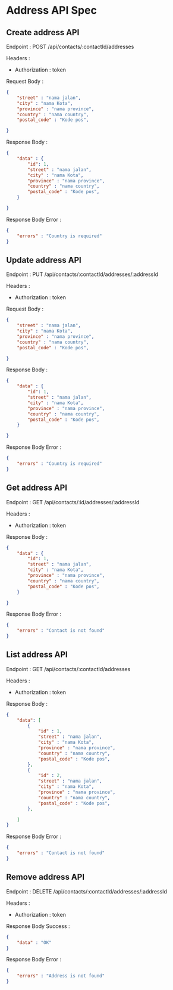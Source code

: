 # Address API Spec
 
## Create address API

Endpoint : POST /api/contacts/:contactId/addresses

Headers : 
- Authorization : token

Request Body :

```json 
{
    "street" : "nama jalan",
    "city" : "nama Kota",
    "province" : "nama province",
    "country" : "nama country",
    "postal_code" : "Kode pos",

}
```

Response Body :

```json 
{
    "data" : {
        "id": 1,
        "street" : "nama jalan",
        "city" : "nama Kota",
        "province" : "nama province",
        "country" : "nama country",
        "postal_code" : "Kode pos",
    }

}
```


Response Body Error :

```json 
{
    "errors" : "Country is required"
}
```


## Update address API

Endpoint : PUT /api/contacts/:contactId/addresses/:addressId

Headers : 
- Authorization : token

Request Body :

```json 
{
    "street" : "nama jalan",
    "city" : "nama Kota",
    "province" : "nama province",
    "country" : "nama country",
    "postal_code" : "Kode pos",

}
```

Response Body :

```json 
{
    "data" : {
        "id": 1,
        "street" : "nama jalan",
        "city" : "nama Kota",
        "province" : "nama province",
        "country" : "nama country",
        "postal_code" : "Kode pos",
    }

}
```


Response Body Error :

```json 
{
    "errors" : "Country is required"
}
```

## Get address API

Endpoint : GET /api/contacts/:id/addresses/:addressId

Headers : 
- Authorization : token

Response Body :

```json 
{
    "data" : {
        "id": 1,
        "street" : "nama jalan",
        "city" : "nama Kota",
        "province" : "nama province",
        "country" : "nama country",
        "postal_code" : "Kode pos",
    }

}
```


Response Body Error :

```json 
{
    "errors" : "Contact is not found"
}
```

## List address API

Endpoint : GET /api/contacts/:contactId/addresses

Headers : 
- Authorization : token
    
Response Body :

```json 
{
    "data": [
        {
            "id" : 1,
            "street" : "nama jalan",
            "city" : "nama Kota",
            "province" : "nama province",
            "country" : "nama country",
            "postal_code" : "Kode pos",
        },
        {
            "id" : 2,
            "street" : "nama jalan",
            "city" : "nama Kota",
            "province" : "nama province",
            "country" : "nama country",
            "postal_code" : "Kode pos",
        },

    ]
}
```


Response Body Error :

```json 
{
    "errors" : "Contact is not found"
}
```


## Remove address API

Endpoint : DELETE /api/contacts/:contactId/addresses/:addressId

Headers : 
- Authorization : token

Response Body Success : 

```json 
{
    "data" : "OK"
}
```

Response Body Error : 

```json 
{
    "errors" : "Address is not found"
}
```


